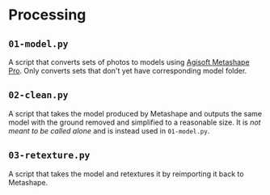 # Processing

## `01-model.py`
A script that converts sets of photos to models using [Agisoft Metashape Pro](https://www.agisoft.com/).
Only converts sets that don't yet have corresponding model folder.

## `02-clean.py`
A script that takes the model produced by Metashape and outputs the same model with the ground removed and simplified to a reasonable size.
It is _not meant to be called alone_ and is instead used in `01-model.py`.

## `03-retexture.py`
A script that takes the model and retextures it by reimporting it back to Metashape.
